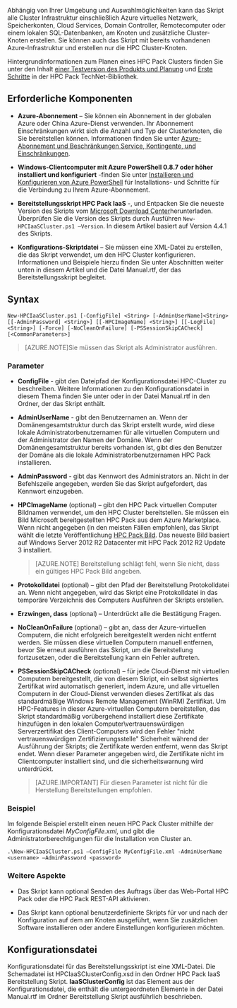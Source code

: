



Abhängig von Ihrer Umgebung und Auswahlmöglichkeiten kann das Skript alle Cluster Infrastruktur einschließlich Azure virtuelles Netzwerk, Speicherkonten, Cloud Services, Domain Controller, Remotecomputer oder einem lokalen SQL-Datenbanken, am Knoten und zusätzliche Cluster-Knoten erstellen. Sie können auch das Skript mit bereits vorhandenen Azure-Infrastruktur und erstellen nur die HPC Cluster-Knoten.


Hintergrundinformationen zum Planen eines HPC Pack Clusters finden Sie unter den Inhalt [einer Testversion des Produkts und Planung](https://technet.microsoft.com/library/jj899596.aspx) und [Erste Schritte](https://technet.microsoft.com/library/jj899590.aspx) in der HPC Pack TechNet-Bibliothek.



## <a name="prerequisites"></a>Erforderliche Komponenten

* **Azure-Abonnement** – Sie können ein Abonnement in der globalen Azure oder China Azure-Dienst verwenden. Ihr Abonnement Einschränkungen wirkt sich die Anzahl und Typ der Clusterknoten, die Sie bereitstellen können. Informationen finden Sie unter [Azure-Abonnement und Beschränkungen Service, Kontingente, und Einschränkungen](../articles/azure-subscription-service-limits.md).


* **Windows-Clientcomputer mit Azure PowerShell 0.8.7 oder höher installiert und konfiguriert** -finden Sie unter [Installieren und Konfigurieren von Azure PowerShell](../articles/powershell-install-configure.md) für Installations- und Schritte für die Verbindung zu Ihrem Azure-Abonnement.


* **Bereitstellungsskript HPC Pack IaaS** -, und Entpacken Sie die neueste Version des Skripts vom [Microsoft Download Center](https://www.microsoft.com/download/details.aspx?id=44949)herunterladen. Überprüfen Sie die Version des Skripts durch Ausführen `New-HPCIaaSCluster.ps1 –Version`. In diesem Artikel basiert auf Version 4.4.1 des Skripts.

* **Konfigurations-Skriptdatei** – Sie müssen eine XML-Datei zu erstellen, die das Skript verwendet, um den HPC Cluster konfigurieren. Informationen und Beispiele hierzu finden Sie unter Abschnitten weiter unten in diesem Artikel und die Datei Manual.rtf, der das Bereitstellungsskript begleitet.


## <a name="syntax"></a>Syntax

```
New-HPCIaaSCluster.ps1 [-ConfigFile] <String> [-AdminUserName]<String> [[-AdminPassword] <String>] [[-HPCImageName] <String>] [[-LogFile] <String>] [-Force] [-NoCleanOnFailure] [-PSSessionSkipCACheck] [<CommonParameters>]
```
>[AZURE.NOTE]Sie müssen das Skript als Administrator ausführen.

### <a name="parameters"></a>Parameter

* **ConfigFile** - gibt den Dateipfad der Konfigurationsdatei HPC-Cluster zu beschreiben. Weitere Informationen zu den Konfigurationsdatei in diesem Thema finden Sie unter oder in der Datei Manual.rtf in den Ordner, der das Skript enthält.

* **AdminUserName** - gibt den Benutzernamen an. Wenn der Domänengesamtstruktur durch das Skript erstellt wurde, wird diese lokale Administratorbenutzernamen für alle virtuellen Computern und der Administrator den Namen der Domäne. Wenn der Domänengesamtstruktur bereits vorhanden ist, gibt dies den Benutzer der Domäne als die lokale Administratorbenutzernamen HPC Pack installieren.

* **AdminPassword** - gibt das Kennwort des Administrators an. Nicht in der Befehlszeile angegeben, werden Sie das Skript aufgefordert, das Kennwort einzugeben.

* **HPCImageName** (optional) – gibt den HPC Pack virtuellen Computer Bildnamen verwendet, um den HPC Cluster bereitstellen. Sie müssen ein Bild Microsoft bereitgestellten HPC Pack aus dem Azure Marketplace. Wenn nicht angegeben (in den meisten Fällen empfohlen), das Skript wählt die letzte Veröffentlichung [HPC Pack Bild](https://azure.microsoft.com/marketplace/partners/microsoft/hpcpack2012r2onwindowsserver2012r2/). Das neueste Bild basiert auf Windows Server 2012 R2 Datacenter mit HPC Pack 2012 R2 Update 3 installiert.

    >[AZURE.NOTE] Bereitstellung schlägt fehl, wenn Sie nicht, dass ein gültiges HPC Pack Bild angeben.

* **Protokolldatei** (optional) – gibt den Pfad der Bereitstellung Protokolldatei an. Wenn nicht angegeben, wird das Skript eine Protokolldatei in das temporäre Verzeichnis des Computers Ausführen der Skripts erstellen.

* **Erzwingen, dass** (optional) – Unterdrückt alle die Bestätigung Fragen.

* **NoCleanOnFailure** (optional) – gibt an, dass der Azure-virtuellen Computern, die nicht erfolgreich bereitgestellt werden nicht entfernt werden. Sie müssen diese virtuellen Computern manuell entfernen, bevor Sie erneut ausführen das Skript, um die Bereitstellung fortzusetzen, oder die Bereitstellung kann ein Fehler auftreten.

* **PSSessionSkipCACheck** (optional) – für jede Cloud-Dienst mit virtuellen Computern bereitgestellt, die von diesem Skript, ein selbst signiertes Zertifikat wird automatisch generiert, indem Azure, und alle virtuellen Computern in der Cloud-Dienst verwenden dieses Zertifikat als das standardmäßige Windows Remote Management (WinRM) Zertifikat. Um HPC-Features in dieser Azure-virtuellen Computern bereitstellen, das Skript standardmäßig vorübergehend installiert diese Zertifikate hinzufügen in den lokalen Computer\\vertrauenswürdigen Serverzertifikat des Client-Computers wird den Fehler "nicht vertrauenswürdigen Zertifizierungsstelle" Sicherheit während der Ausführung der Skripts; die Zertifikate werden entfernt, wenn das Skript endet. Wenn dieser Parameter angegeben wird, die Zertifikate nicht im Clientcomputer installiert sind, und die sicherheitswarnung wird unterdrückt.

    >[AZURE.IMPORTANT] Für diesen Parameter ist nicht für die Herstellung Bereitstellungen empfohlen.

### <a name="example"></a>Beispiel

Im folgende Beispiel erstellt einen neuen HPC Pack Cluster mithilfe der Konfigurationsdatei *MyConfigFile.xml*, und gibt die Administratorberechtigungen für die Installation von Cluster an.

```
.\New-HPCIaaSCluster.ps1 –ConfigFile MyConfigFile.xml -AdminUserName <username> –AdminPassword <password>
```

### <a name="additional-considerations"></a>Weitere Aspekte



* Das Skript kann optional Senden des Auftrags über das Web-Portal HPC Pack oder die HPC Pack REST-API aktivieren.

* Das Skript kann optional benutzerdefinierte Skripts für vor und nach der Konfiguration auf dem am Knoten ausgeführt, wenn Sie zusätzlichen Software installieren oder andere Einstellungen konfigurieren möchten.


## <a name="configuration-file"></a>Konfigurationsdatei

Konfigurationsdatei für das Bereitstellungsskript ist eine XML-Datei. Die Schemadatei ist HPCIaaSClusterConfig.xsd in den Ordner HPC Pack IaaS Bereitstellung Skript. **IaaSClusterConfig** ist das Element aus der Konfigurationsdatei, die enthält die untergeordneten Elemente in der Datei Manual.rtf im Ordner Bereitstellung Skript ausführlich beschrieben.





